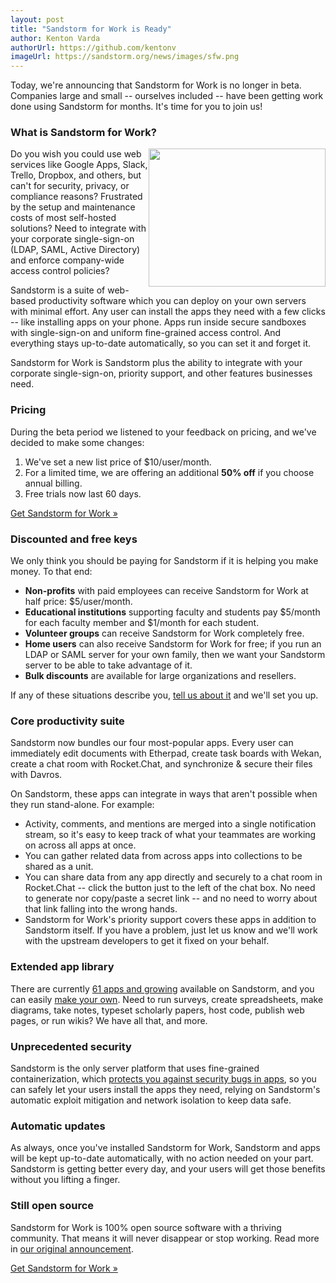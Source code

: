 ```yaml
---
layout: post
title: "Sandstorm for Work is Ready"
author: Kenton Varda
authorUrl: https://github.com/kentonv
imageUrl: https://sandstorm.org/news/images/sfw.png
---
```


Today, we're announcing that Sandstorm for Work is no longer in beta. Companies large and small -- ourselves included -- have been getting work done using Sandstorm for months. It's time for you to join us!

### What is Sandstorm for Work?

<img style="float: right; width: 283px; height: 221px;" src="/images/business-ldap.png">

Do you wish you could use web services like Google Apps, Slack, Trello, Dropbox, and others, but can't for security, privacy, or compliance reasons? Frustrated by the setup and maintenance costs of most self-hosted solutions? Need to integrate with your corporate single-sign-on (LDAP, SAML, Active Directory) and enforce company-wide access control policies?

Sandstorm is a suite of web-based productivity software which you can deploy on your own servers with minimal effort. Any user can install the apps they need with a few clicks -- like installing apps on your phone. Apps run inside secure sandboxes with single-sign-on and uniform fine-grained access control. And everything stays up-to-date automatically, so you can set it and forget it.

Sandstorm for Work is Sandstorm plus the ability to integrate with your corporate single-sign-on, priority support, and other features businesses need.

### Pricing

During the beta period we listened to your feedback on pricing, and we've decided to make some changes:

1. We've set a new list price of $10/user/month.
2. For a limited time, we are offering an additional **50% off** if you choose annual billing.
3. Free trials now last 60 days.

<a class="linkbutton" href="https://sandstorm.io/get-feature-key">Get Sandstorm for Work &raquo;</a>

### Discounted and free keys

We only think you should be paying for Sandstorm if it is helping you make money. To that end:

* **Non-profits** with paid employees can receive Sandstorm for Work at half price: $5/user/month.
* **Educational institutions** supporting faculty and students pay $5/month for each faculty member and $1/month for each student.
* **Volunteer groups** can receive Sandstorm for Work completely free.
* **Home users** can also receive Sandstorm for Work for free; if you run an LDAP or SAML server for your own family, then we want your Sandstorm server to be able to take advantage of it.
* **Bulk discounts** are available for large organizations and resellers.

If any of these situations describe you, [tell us about it](mailto:sales@sandstorm.io) and we'll set you up.

### Core productivity suite

Sandstorm now bundles our four most-popular apps. Every user can immediately edit documents with Etherpad, create task boards with Wekan, create a chat room with Rocket.Chat, and synchronize & secure their files with Davros.

On Sandstorm, these apps can integrate in ways that aren't possible when they run stand-alone. For example:

* Activity, comments, and mentions are merged into a single notification stream, so it's easy to keep track of what your teammates are working on across all apps at once.
* You can gather related data from across apps into collections to be shared as a unit.
* You can share data from any app directly and securely to a chat room in Rocket.Chat -- click the button just to the left of the chat box. No need to generate nor copy/paste a secret link -- and no need to worry about that link falling into the wrong hands.
* Sandstorm for Work's priority support covers these apps in addition to Sandstorm itself. If you have a problem, just let us know and we'll work with the upstream developers to get it fixed on your behalf.

### Extended app library

There are currently [61 apps and growing](https://apps.sandstorm.io) available on Sandstorm, and you can easily [make your own](https://docs.sandstorm.io/en/latest/developing/). Need to run surveys, create spreadsheets, make diagrams, take notes, typeset scholarly papers, host code, publish web pages, or run wikis? We have all that, and more.

### Unprecedented security

Sandstorm is the only server platform that uses fine-grained containerization, which [protects you against security bugs in apps](https://docs.sandstorm.io/en/latest/using/security-non-events/), so you can safely let your users install the apps they need, relying on Sandstorm's automatic exploit mitigation and network isolation to keep data safe.

### Automatic updates

As always, once you've installed Sandstorm for Work, Sandstorm and apps will be kept up-to-date automatically, with no action needed on your part. Sandstorm is getting better every day, and your users will get those benefits without you lifting a finger.

### Still open source

Sandstorm for Work is 100% open source software with a thriving community. That means it will never disappear or stop working. Read more in [our original announcement](/news/2016-04-06-sandstorm-for-work).

<a class="linkbutton" href="https://sandstorm.io/get-feature-key">Get Sandstorm for Work &raquo;</a>
